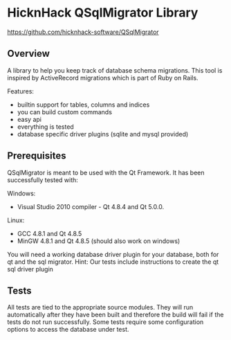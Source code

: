 HicknHack QSqlMigrator Library
==============================

https://github.com/hicknhack-software/QSqlMigrator

Overview
--------

A library to help you keep track of database schema migrations.
This tool is inspired by ActiveRecord migrations which is part of Ruby on Rails.

Features:
- builtin support for tables, columns and indices
- you can build custom commands
- easy api
- everything is tested
- database specific driver plugins (sqlite and mysql provided)


Prerequisites
-------------

QSqlMigrator is meant to be used with the Qt Framework.
It has been successfully tested with:

Windows: 
- Visual Studio 2010 compiler - Qt 4.8.4 and Qt 5.0.0.

Linux:
- GCC 4.8.1 and Qt 4.8.5
- MinGW 4.8.1 and Qt 4.8.5 (should also work on windows)

You will need a working database driver plugin for your database, both for qt and the sql migrator.
Hint: Our tests include instructions to create the qt sql driver plugin


Tests
-----

All tests are tied to the appropriate source modules.
They will run automatically after they have been built and therefore the build will fail if the tests do not run successfully.
Some tests require some configuration options to access the database under test.
